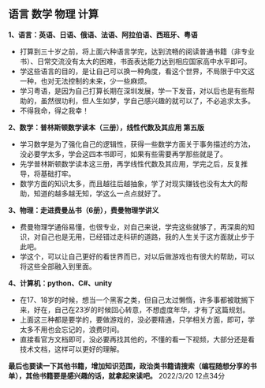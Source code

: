## 语言 数学 物理 计算

**1、语言：英语、日语、俄语、法语、阿拉伯语、西班牙、粤语**  
* 打算到三十岁之前，将上面六种语言学完，达到流畅的阅读普通书籍（非专业书）、日常交流没有太大的困难，书面表达能力达到相应国家高中水平即可。  
* 学这些语言的目的，是让自己可以换一种角度，看这个世界，不局限于中文这一种，也对无法控制的未来，少一些麻烦。  
* 学习粤语，是因为自己打算长期在深圳发展，学一下发音，对以后也是有些帮助的，虽然很功利，但人生如梦，学自己感兴趣的就可以了，不必追求太多。  
* 不得我命，得之我幸！ 

**2、数学：普林斯顿数学读本（三册），线性代数及其应用 第五版**
* 学习数学是为了强化自己的逻辑性，获得一些数学方面关于事务描述的方法，没必要学太多，学会这四本书即可，如果有些需要再学那些就是了。
* 先学普林斯顿数学读本这三册，再学线性代数及其应用，学完之后，反复推导，将基础打牢。
* 数学方面的知识太多，而且越往后越抽象，学了对现实赚钱也没有太大的帮助，知道的越多越无知，学这么一点点就好了。

**3、物理：走进费曼丛书（6册），费曼物理学讲义**
* 费曼物理学通俗易懂，也很专业，对自己来说，学完这些就够了，再深奥的知识，对自己也是无用，已经错过走科研的道路，我的人生关于这方面就止步于此吧。
* 学这个，可以让自己更好的看世界而已，对以后做游戏也有很大的帮助，可以将这些全部融入到里面。

**4、计算机：python、C#、unity**
* 在17、18岁的时候，想当一个黑客之类，但自己太过懒惰，许多事都被耽搁下来，好在，自己在23岁的时候回心转意，不想虚度年华，才有了这篇规划。
* 上面这三种都是要学的，要做游戏的，没必要精通，只学相关方面，即可，学太多不用也会忘记的，浪费时间。
* 直接看官方文档即可，没必要再找其他的，不懂的看一下视频，大部分还是看技术文档，这样可以更好的理解。

**最后也要读一下其他书籍，增加知识范围，政治类书籍请搜索（编程随想分享的书单），其他书籍要是感兴趣的话，就拿起来读吧。**
2022/3/20 12点34分
